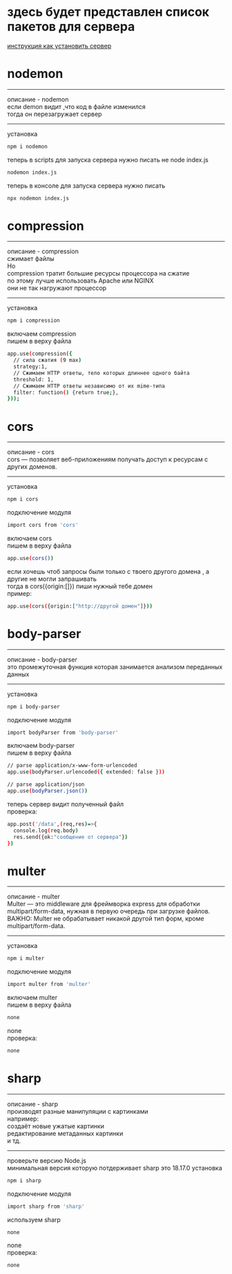 # здесь будет представлен список пакетов для сервера

[инструкция как установить сервер](https://github.com/andreyka101/Server---basic-nodeJS-express)
<!-- ------------------------------------------ -->
# nodemon

___

описание - nodemon
<br/>
если demon видит ,что код в файле изменился
<br/>
тогда он перезагружает сервер

___

установка

``` bash
npm i nodemon
```
теперь в scripts для запуска сервера нужно писать не node index.js
``` bash
nodemon index.js
```
теперь в консоле для запуска сервера нужно писать
``` bash
npx nodemon index.js
```
<!-- ------------------------------------------ -->
# compression

___

описание - compression
<br/>
сжимает файлы
<br/>
Но
<br/>
compression тратит большие ресурсы процессора на сжатие
<br/>
по этому лучше использовать Apache или NGINX
<br/>
они не так нагружают процессор

___

установка

``` bash
npm i compression
```
включаем compression
<br/>
пишем в верху файла

``` bash
app.use(compression({
  // сила сжатия (9 max)
  strategy:1,
  // Сжимаем HTTP ответы, тело которых длиннее одного байта
  threshold: 1,
  // Сжимаем HTTP ответы независимо от их mime-типа
  filter: function() {return true;},
})); 
```

<!-- ------------------------------------------ -->
# cors

___

описание - cors
<br/>
cors — позволяет веб-приложениям получать доступ к ресурсам с других доменов.

___

установка

``` bash
npm i cors
```
подключение модуля
``` bash
import cors from 'cors'
```

включаем cors
<br/>
пишем в верху файла

``` bash
app.use(cors())
```
если хочешь чтоб запросы были только с твоего другого домена , а другие не могли запрашивать 
<br/>
тогда в cors({origin:[]}) пиши нужный тебе домен
<br/>
пример:

``` bash
app.use(cors({origin:["http://другой домен"]}))
```
<!-- ------------------------------------------ -->
# body-parser

___

описание - body-parser
<br/>
это промежуточная функция которая занимается анализом переданных данных

___

установка

``` bash
npm i body-parser
```
подключение модуля
``` bash
import bodyParser from 'body-parser'
```

включаем body-parser
<br/>
пишем в верху файла

``` bash
// parse application/x-www-form-urlencoded
app.use(bodyParser.urlencoded({ extended: false }))

// parse application/json
app.use(bodyParser.json())
```
теперь сервер видит полученный файл
<br/>
проверка:

``` bash
app.post('/data',(req,res)=>{
  console.log(req.body)
  res.send({ok:"сообщение от сервера"})
})
```
<!-- ------------------------------------------ -->
# multer

___

описание - multer
<br/>
Multer — это middleware для фреймворка express для обработки multipart/form-data, нужная в первую очередь при загрузке файлов.
<br/>
ВАЖНО: Multer не обрабатывает никакой другой тип форм, кроме multipart/form-data.

___

установка

``` bash
npm i multer
```
подключение модуля
``` bash
import multer from 'multer'
```

включаем multer
<br/>
пишем в верху файла

``` bash
none
```
none
<br/>
проверка:

``` bash
none
```
<!-- ------------------------------------------ -->
# sharp

___

описание - sharp
<br/>
производят разные манипуляции с картинками 
<br/>
например:
<br/>
создаёт новые ужатые картинки
<br/>
редактирование метаданных картинки
<br/>
и тд.


___

проверьте версию Node.js 
<br/>
минимальная версия которую потдерживает sharp это 18.17.0
установка

``` bash
npm i sharp
```
подключение модуля
``` bash
import sharp from 'sharp'
```

используем sharp

``` bash
none
```
none
<br/>
проверка:

``` bash
none
```

